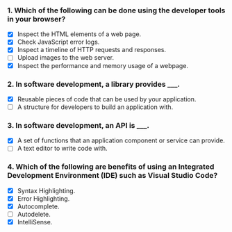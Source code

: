 ### 1. Which of the following can be done using the developer tools in your browser?

- [x] Inspect the HTML elements of a web page.
- [x] Check JavaScript error logs.
- [x] Inspect a timeline of HTTP requests and responses.
- [ ] Upload images to the web server.
- [x] Inspect the performance and memory usage of a webpage.

### 2. In software development, a library provides \_\_\_.

- [x] Reusable pieces of code that can be used by your application.
- [ ] A structure for developers to build an application with.

### 3. In software development, an API is \_\_\_.

- [x] A set of functions that an application component or service can provide.
- [ ] A text editor to write code with.

### 4. Which of the following are benefits of using an Integrated Development Environment (IDE) such as Visual Studio Code?

- [x] Syntax Highlighting.
- [x] Error Highlighting.
- [x] Autocomplete.
- [ ] Autodelete.
- [x] IntelliSense.
